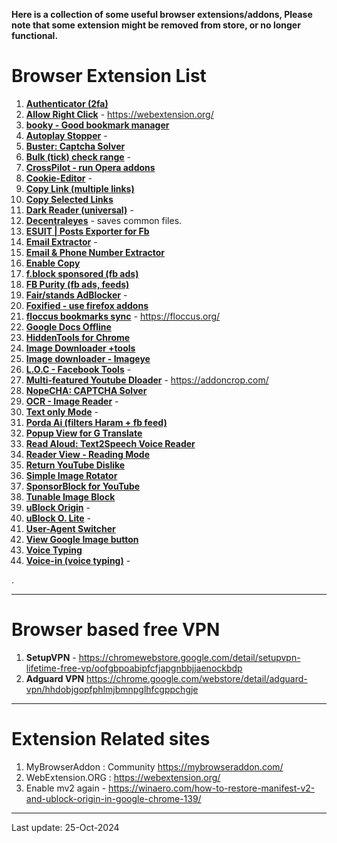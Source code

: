 **Here is a collection of some useful browser extensions/addons, Please note that some extension might be removed from store, or no longer functional.**

# Browser Extension List

1.	**[Authenticator (2fa)](https://chromewebstore.google.com/detail/authenticator/bhghoamapcdpbohphigoooaddinpkbai)**
2.	**[Allow Right Click](https://webextension.org/listing/allow-right-click.html)** - https://webextension.org/	
3.	**[booky - Good bookmark manager](https://booky.io/features)**
4.	**[Autoplay Stopper](https://chrome.google.com/webstore/detail/autoplaystopper/ejddcgojdblidajhngkogefpkknnebdh)** -	
5.	**[Buster: Captcha Solver](https://github.com/dessant/buster/)**
6.	**[Bulk (tick) check range](https://chrome.google.com/webstore/detail/check-range/kcfmannklpnoilbdlaabnfolfepmpmfj/related)** -	
7.	**[CrossPilot - run Opera addons](http://crosspilot.io/)**
8.	**[Cookie-Editor](https://chrome.google.com/webstore/detail/cookie-editor/hlkenndednhfkekhgcdicdfddnkalmdm)** -	
9.	**[Copy Link (multiple links)](https://chrome.google.com/webstore/detail/copy-selected-links/kddpiojgkjnpmgiegglncafdpnigcbij)**
10.	**[Copy Selected Links](https://chrome.google.com/webstore/detail/copy-selected-links/kddpiojgkjnpmgiegglncafdpnigcbij)**
11.	**[Dark Reader (universal)](https://darkreader.org/)** -  
12.	**[Decentraleyes](https://decentraleyes.org/)** - saves common files.
13.	**[ESUIT | Posts Exporter for Fb](https://chromewebstore.google.com/detail/esuit/lefjomichhananfjdmmnghjpcjeggdag)** 
14.	**[Email Extractor](https://chrome.google.com/webstore/detail/email-extractor/naidmjmjlgpkbebchjabfjgcgjkgojbi)** -	
15.	**[Email & Phone Number Extractor](https://chromewebstore.google.com/detail/email-phone-number-extrac/ppiodcccfccedkcjnhkkmplahjdbalhc)**
16.	**[Enable Copy](https://chrome.google.com/webstore/detail/enable-copy/lmnganadkecefnhncokdlaohlkneihio)**
17.	**[f.block sponsored (fb ads)](https://chrome.google.com/webstore/detail/fblock-sponsored/njcnnfelhkehnacoabhefefkbmloakkf/)**
18.	**[FB Purity (fb ads, feeds)](https://chromewebstore.google.com/detail/fluff-busting-purity/nmkinhboiljjkhaknpaeaicmdjhagpep)**
19.	**[Fair/stands AdBlocker](https://chrome.google.com/webstore/detail/fair-adblocker/lgblnfidahcdcjddiepkckcfdhpknnjh)** -	
20.	**[Foxified - use firefox addons](https://chromewebstore.google.com/detail/foxified/cldmemdnllncchfahbcnjijheaolemfk)**
21.	**[floccus bookmarks sync](https://chromewebstore.google.com/detail/floccus/fnaicdffflnofjppbagibeoednhnbjhg)** - https://floccus.org/
22.	**[Google Docs Offline](https://chromewebstore.google.com/detail/google-docs-offline/ghbmnnjooekpmoecnnnilnnbdlolhkhi)**
23.	**[HiddenTools for Chrome](https://chrome.google.com/webstore/detail/jhcdplpmjpchlfjfihdpimbakifjnnda)**	
24.	**[Image Downloader +tools](https://chrome.google.com/webstore/detail/image-downloader-image-fi/jfafkhnopckjfmnpekbmpmghhdlijaja)**
25.	**[Image downloader - Imageye](https://chrome.google.com/webstore/detail/image-downloader-imageye/agionbommeaifngbhincahgmoflcikhm)** 
26.	**[L.O.C - Facebook Tools](https://chrome.google.com/webstore/detail/loc/eojdckfcadamkapabechhbnkleligand)** -	
27.	**[Multi-featured Youtube Dloader](https://addoncrop.com/free-youtube-video-downloader-1/)** -	https://addoncrop.com/
28.	**[NopeCHA: CAPTCHA Solver](https://chromewebstore.google.com/detail/nopecha-captcha-solver/dknlfmjaanfblgfdfebhijalfmhmjjjo)**
29.	**[OCR - Image Reader](https://chrome.google.com/webstore/detail/ocr-image-reader/bhbhjjkcoghibhibegcmbomkbakkpdbo)** -	
30.	**[Text only Mode](https://chrome.google.com/webstore/detail/text-mode/adelhekhakakocomdfejiipdnaadiiib)** -	
31.	**[Porda Ai (filters Haram + fb feed)](https://chromewebstore.google.com/detail/pordaai-blur-haram-object/ofhlminijomemliahkjjbgcbfoimjiaj)**
32.	**[Popup View for G Translate](https://chrome.google.com/webstore/detail/popup-view-for-google-tra/bcefgmhpbmghjcenbklchobmogjhaagl)**
33.	**[Read Aloud: Text2Speech Voice Reader](https://chrome.google.com/webstore/detail/read-aloud-a-text-to-spee/hdhinadidafjejdhmfkjgnolgimiaplp)**	
34.	**[Reader View - Reading Mode](https://chrome.google.com/webstore/detail/reader-view/ecabifbgmdmgdllomnfinbmaellmclnh)**
35.	**[Return YouTube Dislike](https://chrome.google.com/webstore/detail/return-youtube-dislike/gebbhagfogifgggkldgodflihgfeippi)**
36.	**[Simple Image Rotator](https://chrome.google.com/webstore/detail/simple-image-rotator/celbdinhikbidipcbkmphghkoibafbik)**	
37.	**[SponsorBlock for YouTube](https://chromewebstore.google.com/detail/sponsorblock-for-youtube/mnjggcdmjocbbbhaepdhchncahnbgone)**
38.	**[Tunable Image Block](https://chrome.google.com/webstore/detail/tunable-image-block/agpjllgcceliiblmebkbiccaaldfedbc)**
39.	**[uBlock Origin](https://github.com/gorhill/uBlock?tab=readme-ov-file#ublock-origin-ubo)** -	
40.	**[uBlock O. Lite](https://chromewebstore.google.com/detail/ublock-origin-lite/ddkjiahejlhfcafbddmgiahcphecmpfh)** - 
41.	**[User-Agent Switcher](https://chrome.google.com/webstore/detail/user-agent-switcher/iojaoainolpgkpojokmeclhidjolocci)**	
42.	**[View Google Image button](https://github.com/fanfare/googleimagesrestored)**	
43.	**[Voice Typing](https://chrome.google.com/webstore/detail/voice-typing/hmpihaioaacpehkghnkmnmgmihalkmdf)**	
44.	**[Voice-in (voice typing)](https://dictanote.co/voicein/install/?r=725951)** - 

.

-----
# Browser based free VPN
1. **SetupVPN** - https://chromewebstore.google.com/detail/setupvpn-lifetime-free-vp/oofgbpoabipfcfjapgnbbjjaenockbdp
2. **Adguard VPN**	https://chrome.google.com/webstore/detail/adguard-vpn/hhdobjgopfphlmjbmnpglhfcgppchgje

----
# Extension Related sites
1.	MyBrowserAddon : Community	https://mybrowseraddon.com/
2.	WebExtension.ORG : https://webextension.org/
3.	Enable mv2 again - https://winaero.com/how-to-restore-manifest-v2-and-ublock-origin-in-google-chrome-139/


-------
Last update: 25-Oct-2024
